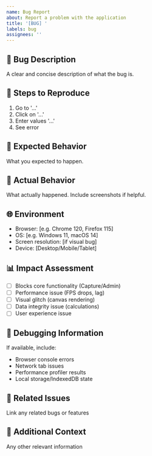 ```yaml
---
name: Bug Report
about: Report a problem with the application
title: '[BUG] '
labels: bug
assignees: ''
---
```


## 🐛 Bug Description
A clear and concise description of what the bug is.

## 🔄 Steps to Reproduce
1. Go to '...'
2. Click on '...'
3. Enter values '...'
4. See error

## 🎯 Expected Behavior
What you expected to happen.

## 📸 Actual Behavior
What actually happened. Include screenshots if helpful.

## 🌐 Environment
- Browser: [e.g. Chrome 120, Firefox 115]
- OS: [e.g. Windows 11, macOS 14]
- Screen resolution: [if visual bug]
- Device: [Desktop/Mobile/Tablet]

## 📊 Impact Assessment
- [ ] Blocks core functionality (Capture/Admin)
- [ ] Performance issue (FPS drops, lag)
- [ ] Visual glitch (canvas rendering)
- [ ] Data integrity issue (calculations)
- [ ] User experience issue

## 🧪 Debugging Information
If available, include:
- Browser console errors
- Network tab issues
- Performance profiler results
- Local storage/IndexedDB state

## 🔗 Related Issues
Link any related bugs or features

## 📝 Additional Context
Any other relevant information
